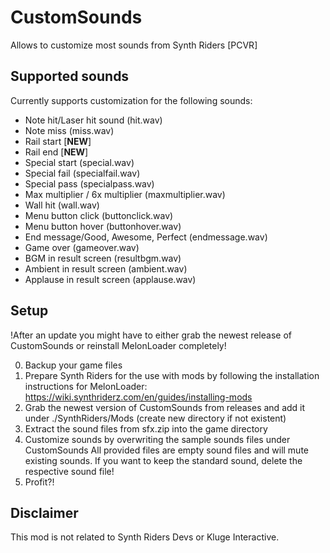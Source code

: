 # CustomSounds

Allows to customize most sounds from Synth Riders [PCVR]

## Supported sounds

Currently supports customization for the following sounds:

* Note hit/Laser hit sound (hit.wav)
* Note miss (miss.wav)
* Rail start [**NEW**]
* Rail end [**NEW**]
* Special start (special.wav)
* Special fail (specialfail.wav)
* Special pass (specialpass.wav)
* Max multiplier / 6x multiplier (maxmultiplier.wav)
* Wall hit (wall.wav)
* Menu button click (buttonclick.wav)
* Menu button hover (buttonhover.wav)
* End message/Good, Awesome, Perfect (endmessage.wav)
* Game over (gameover.wav)
* BGM in result screen (resultbgm.wav)
* Ambient in result screen (ambient.wav)
* Applause in result screen (applause.wav)


## Setup
!After an update you might have to either grab the newest release of CustomSounds or reinstall MelonLoader completely!

0. Backup your game files
1. Prepare Synth Riders for the use with mods by following the installation instructions for MelonLoader:  https://wiki.synthriderz.com/en/guides/installing-mods
2. Grab the newest version of CustomSounds from releases and add it under ./SynthRiders/Mods (create new directory if not existent)
3. Extract the sound files from sfx.zip into the game directory
4. Customize sounds by overwriting the sample sounds files under CustomSounds
   All provided files are empty sound files and will mute existing sounds. If you want to keep the standard sound, delete the respective sound file!
5. Profit?!

## Disclaimer
This mod is not related to Synth Riders Devs or Kluge Interactive.
